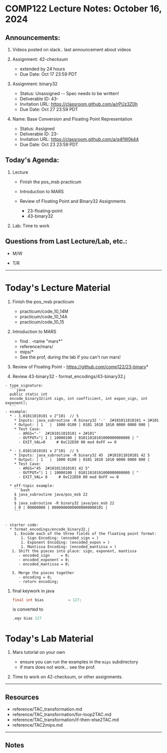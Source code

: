 # COMP122 Lecture Notes: October 16, 2024

## Announcements:
   1. Videos posted on slack.. last announcement about videos

   1. Assignment: 42-checksum
      - extended by 24 hours
      - Due Date: Oct 17 23:59 PDT

   1. Assignment: binary32 
      - Status: Unassigned -- Spec needs to be written!
      - Deliverable ID: 43-
      - Invitation URL: https://classroom.github.com/a/rPUz3Z0h
      - Due Date: Oct 27 23:59 PDT

   1. Name: Base Conversion and Floating Point Representation
      - Status: Assigned
      - Deliverable ID: 23-
      - Invitation URL: https://classroom.github.com/a/g4fW0k44
      - Due Date: Oct 23 23:59 PDT


## Today's Agenda:

  1. Lecture
     - Finish the pos_msb practicum
     - Introduction to MARS

     - Review of Floating Point and Binary32 Assignments
       - 23-floating-point
       - 43-binary32
 
  1. Lab: Time to work


## Questions from Last Lecture/Lab, etc.:
   * M/W

   * T/R 


---
# Today's Lecture Material
  1. Finish the pos_msb practicum
     - practicum/code_10_14M
     - practicum/code_10_14A
     - practicum/code_10_15     

  1. Introduction to MARS
     * find . -name "mars*"
     * reference/mars/
     * mips/\*
     * See the prof, during the lab if you can't run mars!


  1. Review of Floating Point
    - https://github.com/comp122/23-binary*

  1. Review 43-binary32
    - format_encodings/43-binary32.j

    - type_signature:   
      ```java
      public static int 
      encode_binary32(int sign, int coefficient, int expon_sign, int exponent);
      ```
    - example:
      * - 1.01011010101 x 2^101  // 5
        * Inputs: java_subroutine -R binary32 '-'  2#101011010101 + 2#101
        * Output: | 1   |  1000 0100 | 0101 1010 1010 0000 0000 000 | 
        * Test Case:
          - ARGS="-'  2#101011010101 + 2#101"
          - OUTPUT="| 1 | 10000100 | 01011010101000000000000 | "
          - EXIT_VAL=0     # 0xC22D50 00 mod 0xFF == 0

      * - 1.01011010101 x 2^101  // 5
        * Inputs: java_subroutine -R binary32 45  2#101011010101 42 5
        * Output: | 1   |  1000 0100 | 0101 1010 1010 0000 0000 000 | 
        * Test Case:
          - ARGS="45  2#101011010101 42 5"
          - OUTPUT="| 1 | 10000100 | 01011010101000000000000 | "
          - EXIT_VAL= 0     # 0xC22D50 00 mod 0xFF == 0

      * off-topic example:
        ```bash
        $ java_subroutine java/pos_msb 22
        5
        $ java_subroutine -R binary32 java/pos_msb 22
        | 0 | 00000000 | 00000000000000000000101 |
        ```


    - starter code:
      * format_encodings/encode_binary32.j
        1. Encode each of the three fields of the floating point format:
           1. Sign Encoding: (encoded_sign = )
           1. Exponent Encoding: (encoded_expon = )
           1. Mantissa Encoding: (encoded_mantissa = )
       1. Shift the pieces into place: sign, exponent, mantissa
          - encoded_sign     = 0;
          - encoded_exponent = 0;
          - encoded_mantissa = 0;
            
       3. Merge the pieces together
          - encoding = 0;
          - return encoding;



   1. final keywork in java
      ```java
      final int bias           = 127;
      ```
    
      is converted to

      ```mips
      .eqv bias 127
      ```

# Today's Lab Material
  1. Mars tutorial on your own
     - ensure you can run the examples in the `mips` subdirectory
     - if mars does not work... see the prof.

  1. Time to work on 42-checksum, or other assignments.


---
## Resources
  * reference/TAC_transformation.md
  * reference/TAC_transformation/for-loop2TAC.md 
  * reference/TAC_transformation/if-then-else2TAC.md
  * reference/TAC2mips.md

---
<!-- This section for student's to place their own notes. -->
<!-- This section will not be updated by the Professor.   -->

## Notes  


